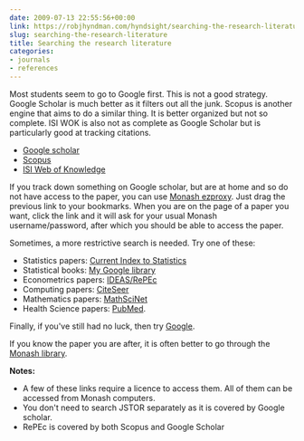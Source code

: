 ```yaml
---
date: 2009-07-13 22:55:56+00:00
link: https://robjhyndman.com/hyndsight/searching-the-research-literature/
slug: searching-the-research-literature
title: Searching the research literature
categories:
- journals
- references
---
```


Most students seem to go to Google first. This is not a good strategy. Google Scholar is much better as it filters out all the junk. Scopus is another engine that aims to do a similar thing. It is better organized but not so complete. ISI WOK is also not as complete as Google Scholar but is particularly good at tracking citations.

  * [Google scholar](http://scholar.google.com/)
  * [Scopus](http://www.scopus.com/home.url)
  * [ISI Web of Knowledge](http://isiwebofknowledge.com/)

If you track down something on Google scholar, but are at home and so do not have access to the paper, you can use [Monash ezproxy](javascript:void(location.href=%22http://ezproxy.lib.monash.edu.au/login?url=%22+location.href)). Just drag the previous link to your bookmarks. When you are on the page of a paper you want, click the link and it will ask for your usual Monash username/password, after which you should be able to access the paper.

Sometimes, a more restrictive search is needed. Try one of these:

  * Statistics papers: [Current Index to Statistics](http://www.statindex.org/CIS/psqlQuery)
  * Statistical books: [My Google library](https://robjhyndman.com/hyndsight/searching-the-statistical-literature/)
  * Econometrics papers: [IDEAS/RePEc](http://ideas.repec.org/)
  * Computing papers: [CiteSeer](http://citeseerx.ist.psu.edu/)
  * Mathematics papers: [MathSciNet](http://www.ams.org/mathscinet/search.html)
  * Health Science papers: [PubMed](http://www.hubmed.org).

Finally, if you've still had no luck, then try [Google](http://www.google.com/).

If you know the paper you are after, it is often better to go through the [Monash library](https://www.monash.edu/library).

**Notes:**

  * A few of these links require a licence to access them. All of them can be accessed from Monash computers.
  * You don't need to search JSTOR separately as it is covered by Google scholar.
  * RePEc is covered by both Scopus and Google Scholar
